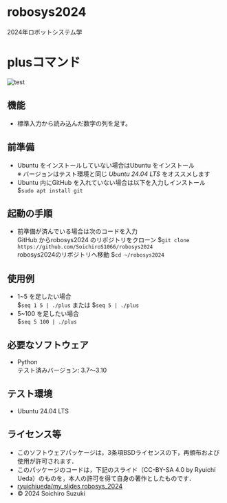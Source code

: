 # robosys2024
2024年ロボットシステム学

# plusコマンド
![test](https://github.com/SoichiroS1066/robosys2024/actions/workflows/test.yml/badge.svg)

## 機能
- 標準入力から読み込んだ数字の列を足す。

## 前準備
- Ubuntu をインストールしていない場合はUbuntu をインストール  
※ バージョンはテスト環境と同じ *Ubuntu 24.04 LTS* をオススメします
- Ubuntu 内にGitHub を入れていない場合は以下を入力しインストール  
$`sudo apt install git`

## 起動の手順
- 前準備が済んでいる場合は次のコードを入力  
GitHub からrobosys2024 のリポジトリをクローン
$`git clone https://github.com/SoichiroS1066/robosys2024`  
robosys2024のリポジトリへ移動
$`cd ~/robosys2024`

## 使用例
- 1~5 を足したい場合  
$`seq 1 5 | ./plus` または $`seq 5 | ./plus`
- 5~100 を足したい場合  
$`seq 5 100 | ./plus`

## 必要なソフトウェア
- Python  
テスト済みバージョン: 3.7〜3.10

## テスト環境
- Ubuntu 24.04 LTS

## ライセンス等
- このソフトウェアパッケージは，3条項BSDライセンスの下，再頒布および使用が許可されます．
- このパッケージのコードは，下記のスライド（CC-BY-SA 4.0 by Ryuichi Ueda）のものを，本人の許可を得て自身の著作としたものです．
- [ryuichiueda/my_slides robosys_2024](https://github.com/ryuichiueda/my_slides/tree/master/robosys_2024)
- © 2024 Soichiro Suzuki
